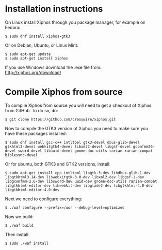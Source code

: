 Installation instructions
==========================

On Linux install Xiphos through you package manager, for example on Fedora:

    $ sudo dnf install xiphos-gtk3

Or on Debian, Ubuntu, or Linux Mint:

    $ sudo apt-get update
    $ sudo apt-get install xiphos

If you use Windows download the .exe file from: http://xiphos.org/download/

Compile Xiphos from source
==========================

To compile Xiphos from source you will need to get a checkout of Xiphos from
GitHub. To do so, do:

    $ git clone https://github.com/crosswire/xiphos.git

Now to compile the GTK3 version of Xiphos you need to make sure you have these
packages installed:

    $ sudo dnf install gcc-c++ intltool gtk3-devel dbus-glib-devel gtkhtml3-devel webkitgtk4-devel libxml2-devel libgsf-devel gconfmm26-devel sword-devel libuuid-devel gnome-doc-utils rarian rarian-compat biblesync-devel

Or for ubuntu, both GTK3 and GTK2 versions, install:

    $ sudo apt-get install cpp intltool libgtk-3-dev libdbus-glib-1-dev libgtkhtml3.14-dev libwebkitgtk-3.0-dev libxml2-dev libgsf-1-dev libgconfmm-2.6-dev libsword-dev uuid-dev gnome-doc-utils rarian-compat libgtkhtml-editor-dev libwebkit-dev libglade2-dev libgtkhtml-4.0-dev libgtkhtml-editor-4.0-dev

Next we need to configure everything:

    $ ./waf configure --prefix=/usr --debug-level=optimized

Now we build:

    $ ./waf build

Then install:

    $ sudo ./waf install

